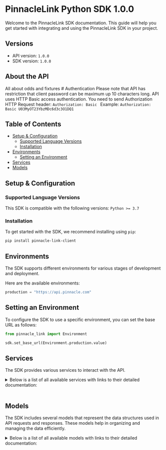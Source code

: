 # PinnacleLink Python SDK 1.0.0

Welcome to the PinnacleLink SDK documentation. This guide will help you get started with integrating and using the PinnacleLink SDK in your project.

## Versions

- API version: `1.0.0`
- SDK version: `1.0.0`

## About the API

All about odds and fixtures # Authentication Please note that API has restriction that client password can be maximum up 10 characters long. API uses HTTP Basic access authentication. You need to send Authorization HTTP Request header: `Authorization: Basic ` Example: `Authorization: Basic U03MyOT23YbzMDc6d3c3O1DQ1`

## Table of Contents

- [Setup & Configuration](#setup--configuration)
  - [Supported Language Versions](#supported-language-versions)
  - [Installation](#installation)
- [Environments](#environments)
  - [Setting an Environment](#setting-an-environment)
- [Services](#services)
- [Models](#models)

## Setup & Configuration

### Supported Language Versions

This SDK is compatible with the following versions: `Python >= 3.7`

### Installation

To get started with the SDK, we recommend installing using `pip`:

```bash
pip install pinnacle-link-client
```

## Environments

The SDK supports different environments for various stages of development and deployment.

Here are the available environments:

```py
production = "https://api.pinnacle.com"
```

## Setting an Environment

To configure the SDK to use a specific environment, you can set the base URL as follows:

```py
from pinnacle_link import Environment

sdk.set_base_url(Environment.production.value)
```

## Services

The SDK provides various services to interact with the API.

<details> 
<summary>Below is a list of all available services with links to their detailed documentation:</summary>

| Name                                                         |
| :----------------------------------------------------------- |
| [FixturesService](documentation/services/FixturesService.md) |
| [OddsService](documentation/services/OddsService.md)         |
| [LineService](documentation/services/LineService.md)         |
| [OthersService](documentation/services/OthersService.md)     |

</details>
<br/>

## Models

The SDK includes several models that represent the data structures used in API requests and responses. These models help in organizing and managing the data efficiently.

<details> 
<summary>Below is a list of all available models with links to their detailed documentation:</summary>

| Name                                                                                   | Description                                                                                                                                                                                                                                                                                                                                                                                                                                                                                                                                                                                                                                                                                                                                                                                                                                              |
| :------------------------------------------------------------------------------------- | :------------------------------------------------------------------------------------------------------------------------------------------------------------------------------------------------------------------------------------------------------------------------------------------------------------------------------------------------------------------------------------------------------------------------------------------------------------------------------------------------------------------------------------------------------------------------------------------------------------------------------------------------------------------------------------------------------------------------------------------------------------------------------------------------------------------------------------------------------- |
| [FixturesResponse](documentation/models/FixturesResponse.md)                           |                                                                                                                                                                                                                                                                                                                                                                                                                                                                                                                                                                                                                                                                                                                                                                                                                                                          |
| [SpecialsFixturesResponse](documentation/models/SpecialsFixturesResponse.md)           |                                                                                                                                                                                                                                                                                                                                                                                                                                                                                                                                                                                                                                                                                                                                                                                                                                                          |
| [SettledFixturesSport](documentation/models/SettledFixturesSport.md)                   |                                                                                                                                                                                                                                                                                                                                                                                                                                                                                                                                                                                                                                                                                                                                                                                                                                                          |
| [SettledSpecialsResponse](documentation/models/SettledSpecialsResponse.md)             | Response dto for SettledSpecials request                                                                                                                                                                                                                                                                                                                                                                                                                                                                                                                                                                                                                                                                                                                                                                                                                 |
| [OddsResponse](documentation/models/OddsResponse.md)                                   |                                                                                                                                                                                                                                                                                                                                                                                                                                                                                                                                                                                                                                                                                                                                                                                                                                                          |
| [OddsStraightV1GetOddsFormat](documentation/models/OddsStraightV1GetOddsFormat.md)     |                                                                                                                                                                                                                                                                                                                                                                                                                                                                                                                                                                                                                                                                                                                                                                                                                                                          |
| [TeaserOddsResponse](documentation/models/TeaserOddsResponse.md)                       |                                                                                                                                                                                                                                                                                                                                                                                                                                                                                                                                                                                                                                                                                                                                                                                                                                                          |
| [SpecialOddsResponse](documentation/models/SpecialOddsResponse.md)                     |                                                                                                                                                                                                                                                                                                                                                                                                                                                                                                                                                                                                                                                                                                                                                                                                                                                          |
| [OddsSpecialV1GetOddsFormat](documentation/models/OddsSpecialV1GetOddsFormat.md)       |                                                                                                                                                                                                                                                                                                                                                                                                                                                                                                                                                                                                                                                                                                                                                                                                                                                          |
| [LineResponse](documentation/models/LineResponse.md)                                   |                                                                                                                                                                                                                                                                                                                                                                                                                                                                                                                                                                                                                                                                                                                                                                                                                                                          |
| [LineStraightV1GetOddsFormat](documentation/models/LineStraightV1GetOddsFormat.md)     |                                                                                                                                                                                                                                                                                                                                                                                                                                                                                                                                                                                                                                                                                                                                                                                                                                                          |
| [LineStraightV1GetBetType](documentation/models/LineStraightV1GetBetType.md)           |                                                                                                                                                                                                                                                                                                                                                                                                                                                                                                                                                                                                                                                                                                                                                                                                                                                          |
| [LineStraightV1GetTeam](documentation/models/LineStraightV1GetTeam.md)                 |                                                                                                                                                                                                                                                                                                                                                                                                                                                                                                                                                                                                                                                                                                                                                                                                                                                          |
| [LineStraightV1GetSide](documentation/models/LineStraightV1GetSide.md)                 |                                                                                                                                                                                                                                                                                                                                                                                                                                                                                                                                                                                                                                                                                                                                                                                                                                                          |
| [ParlayLinesRequest](documentation/models/ParlayLinesRequest.md)                       |                                                                                                                                                                                                                                                                                                                                                                                                                                                                                                                                                                                                                                                                                                                                                                                                                                                          |
| [ParlayLinesResponseV2](documentation/models/ParlayLinesResponseV2.md)                 |                                                                                                                                                                                                                                                                                                                                                                                                                                                                                                                                                                                                                                                                                                                                                                                                                                                          |
| [LinesRequestTeaser](documentation/models/LinesRequestTeaser.md)                       |                                                                                                                                                                                                                                                                                                                                                                                                                                                                                                                                                                                                                                                                                                                                                                                                                                                          |
| [TeaserLinesResponse](documentation/models/TeaserLinesResponse.md)                     |                                                                                                                                                                                                                                                                                                                                                                                                                                                                                                                                                                                                                                                                                                                                                                                                                                                          |
| [SpecialLineResponse](documentation/models/SpecialLineResponse.md)                     |                                                                                                                                                                                                                                                                                                                                                                                                                                                                                                                                                                                                                                                                                                                                                                                                                                                          |
| [LineSpecialV1GetOddsFormat](documentation/models/LineSpecialV1GetOddsFormat.md)       |                                                                                                                                                                                                                                                                                                                                                                                                                                                                                                                                                                                                                                                                                                                                                                                                                                                          |
| [SportsResponse](documentation/models/SportsResponse.md)                               |                                                                                                                                                                                                                                                                                                                                                                                                                                                                                                                                                                                                                                                                                                                                                                                                                                                          |
| [Leagues](documentation/models/Leagues.md)                                             |                                                                                                                                                                                                                                                                                                                                                                                                                                                                                                                                                                                                                                                                                                                                                                                                                                                          |
| [SportPeriod](documentation/models/SportPeriod.md)                                     |                                                                                                                                                                                                                                                                                                                                                                                                                                                                                                                                                                                                                                                                                                                                                                                                                                                          |
| [InRunningResponse](documentation/models/InRunningResponse.md)                         |                                                                                                                                                                                                                                                                                                                                                                                                                                                                                                                                                                                                                                                                                                                                                                                                                                                          |
| [TeaserGroupsResponse](documentation/models/TeaserGroupsResponse.md)                   |                                                                                                                                                                                                                                                                                                                                                                                                                                                                                                                                                                                                                                                                                                                                                                                                                                                          |
| [TeaserGroupsV1GetOddsFormat](documentation/models/TeaserGroupsV1GetOddsFormat.md)     |                                                                                                                                                                                                                                                                                                                                                                                                                                                                                                                                                                                                                                                                                                                                                                                                                                                          |
| [CancellationReasonResponse](documentation/models/CancellationReasonResponse.md)       | Cancellation Response Data                                                                                                                                                                                                                                                                                                                                                                                                                                                                                                                                                                                                                                                                                                                                                                                                                               |
| [SuccessfulCurrenciesResponse](documentation/models/SuccessfulCurrenciesResponse.md)   |                                                                                                                                                                                                                                                                                                                                                                                                                                                                                                                                                                                                                                                                                                                                                                                                                                                          |
| [FixturesLeague](documentation/models/FixturesLeague.md)                               |                                                                                                                                                                                                                                                                                                                                                                                                                                                                                                                                                                                                                                                                                                                                                                                                                                                          |
| [Fixture](documentation/models/Fixture.md)                                             |                                                                                                                                                                                                                                                                                                                                                                                                                                                                                                                                                                                                                                                                                                                                                                                                                                                          |
| [FixtureLiveStatus](documentation/models/FixtureLiveStatus.md)                         | Indicates live status of the event. <br><br>0 = No live betting will be offered on this event, <br>1 = Live betting event, <br>2 = Live betting will be offered on this match, but on a different event. Please note that [pre-game and live events are different](https://github.com/pinnacleapi/pinnacleapi-documentation/blob/master/FAQ.md#how-to-find-associated-events) .<br>                                                                                                                                                                                                                                                                                                                                                                                                                                                                      |
| [FixtureStatus](documentation/models/FixtureStatus.md)                                 | This is deprecated parameter, please check period's `status` in the<br>`/odds` endpoint to see if it's open for betting.<br><br><br>O = This is the starting status of a game. <br><br>H = This status indicates that the lines are temporarily unavailable<br>for betting, <br><br>I = This status indicates that one or more lines have a red circle<br>(lower maximum bet amount).<br>                                                                                                                                                                                                                                                                                                                                                                                                                                                                |
| [ParlayRestriction](documentation/models/ParlayRestriction.md)                         | <br>Parlay status of the event. <br><br>0 = Allowed to parlay, without restrictions, <br>1 = Not allowed to parlay this event, <br>2 = Allowed to parlay with the restrictions. You cannot have more than one leg from the same event in the parlay. All events with the same rotation number are treated as same event.<br>                                                                                                                                                                                                                                                                                                                                                                                                                                                                                                                             |
| [SpecialsFixturesLeague](documentation/models/SpecialsFixturesLeague.md)               |                                                                                                                                                                                                                                                                                                                                                                                                                                                                                                                                                                                                                                                                                                                                                                                                                                                          |
| [SpecialFixture](documentation/models/SpecialFixture.md)                               |                                                                                                                                                                                                                                                                                                                                                                                                                                                                                                                                                                                                                                                                                                                                                                                                                                                          |
| [SpecialFixtureBetType](documentation/models/SpecialFixtureBetType.md)                 | The type [MULTI_WAY_HEAD_TO_HEAD, SPREAD, OVER_UNDER]                                                                                                                                                                                                                                                                                                                                                                                                                                                                                                                                                                                                                                                                                                                                                                                                    |
| [SpecialFixtureStatus](documentation/models/SpecialFixtureStatus.md)                   | Status of the Special <br><br> O = This is the starting status. It means that the lines<br> are open for betting, <br><br> H = This status indicates that the lines are temporarily unavailable<br> for betting, <br><br> I = This status indicates that one or more lines have a red circle<br> (a lower maximum bet amount)<br>                                                                                                                                                                                                                                                                                                                                                                                                                                                                                                                        |
| [SpecialsFixturesEvent](documentation/models/SpecialsFixturesEvent.md)                 | Optional event asscoaited with the special.                                                                                                                                                                                                                                                                                                                                                                                                                                                                                                                                                                                                                                                                                                                                                                                                              |
| [SpecialsFixturesContestant](documentation/models/SpecialsFixturesContestant.md)       |                                                                                                                                                                                                                                                                                                                                                                                                                                                                                                                                                                                                                                                                                                                                                                                                                                                          |
| [SpecialFixtureLiveStatus](documentation/models/SpecialFixtureLiveStatus.md)           | When a special is linked to an event, we will return live status of the event, otherwise it will be 0. <br>0 = No live betting will be offered on this event, <br>1 = Live betting event, <br>2 = Live betting will be offered on this match, but on a different event. <br>Please note that live delay is applied when placing bets on special with LiveStatus=1 <br>                                                                                                                                                                                                                                                                                                                                                                                                                                                                                   |
| [SettledFixturesLeague](documentation/models/SettledFixturesLeague.md)                 |                                                                                                                                                                                                                                                                                                                                                                                                                                                                                                                                                                                                                                                                                                                                                                                                                                                          |
| [SettledFixturesEvent](documentation/models/SettledFixturesEvent.md)                   |                                                                                                                                                                                                                                                                                                                                                                                                                                                                                                                                                                                                                                                                                                                                                                                                                                                          |
| [SettledFixturesPeriod](documentation/models/SettledFixturesPeriod.md)                 |                                                                                                                                                                                                                                                                                                                                                                                                                                                                                                                                                                                                                                                                                                                                                                                                                                                          |
| [SettledFixturesPeriodStatus](documentation/models/SettledFixturesPeriodStatus.md)     | Period settlement status. <br><br>1 = Event period is settled, <br>2 = Event period is re-settled, <br>3 = Event period is cancelled, <br>4 = Event period is re-settled as cancelled, <br>5 = Event is deleted<br>                                                                                                                                                                                                                                                                                                                                                                                                                                                                                                                                                                                                                                      |
| [CancellationReasonType](documentation/models/CancellationReasonType.md)               |                                                                                                                                                                                                                                                                                                                                                                                                                                                                                                                                                                                                                                                                                                                                                                                                                                                          |
| [CancellationReasonDetailsType](documentation/models/CancellationReasonDetailsType.md) |                                                                                                                                                                                                                                                                                                                                                                                                                                                                                                                                                                                                                                                                                                                                                                                                                                                          |
| [SettledSpecialsLeague](documentation/models/SettledSpecialsLeague.md)                 | League Dto to hold all settled specials for the league                                                                                                                                                                                                                                                                                                                                                                                                                                                                                                                                                                                                                                                                                                                                                                                                   |
| [SettledSpecial](documentation/models/SettledSpecial.md)                               | Settled Special                                                                                                                                                                                                                                                                                                                                                                                                                                                                                                                                                                                                                                                                                                                                                                                                                                          |
| [CancellationReason](documentation/models/CancellationReason.md)                       | Cancellation Data                                                                                                                                                                                                                                                                                                                                                                                                                                                                                                                                                                                                                                                                                                                                                                                                                                        |
| [SettledContestants](documentation/models/SettledContestants.md)                       | Settled Special                                                                                                                                                                                                                                                                                                                                                                                                                                                                                                                                                                                                                                                                                                                                                                                                                                          |
| [Outcome](documentation/models/Outcome.md)                                             | Contestant outcomes<br>W = Won,<br>L = Lost, <br>X = Cancelled,<br>T = Tie,<br>Z = Scratched<br>                                                                                                                                                                                                                                                                                                                                                                                                                                                                                                                                                                                                                                                                                                                                                         |
| [OddsLeague](documentation/models/OddsLeague.md)                                       |                                                                                                                                                                                                                                                                                                                                                                                                                                                                                                                                                                                                                                                                                                                                                                                                                                                          |
| [OddsEvent](documentation/models/OddsEvent.md)                                         |                                                                                                                                                                                                                                                                                                                                                                                                                                                                                                                                                                                                                                                                                                                                                                                                                                                          |
| [OddsPeriod](documentation/models/OddsPeriod.md)                                       |                                                                                                                                                                                                                                                                                                                                                                                                                                                                                                                                                                                                                                                                                                                                                                                                                                                          |
| [OddsSpread](documentation/models/OddsSpread.md)                                       |                                                                                                                                                                                                                                                                                                                                                                                                                                                                                                                                                                                                                                                                                                                                                                                                                                                          |
| [OddsMoneyline](documentation/models/OddsMoneyline.md)                                 |                                                                                                                                                                                                                                                                                                                                                                                                                                                                                                                                                                                                                                                                                                                                                                                                                                                          |
| [OddsTotal](documentation/models/OddsTotal.md)                                         |                                                                                                                                                                                                                                                                                                                                                                                                                                                                                                                                                                                                                                                                                                                                                                                                                                                          |
| [OddsTeamTotals](documentation/models/OddsTeamTotals.md)                               |                                                                                                                                                                                                                                                                                                                                                                                                                                                                                                                                                                                                                                                                                                                                                                                                                                                          |
| [OddsTeamTotal](documentation/models/OddsTeamTotal.md)                                 |                                                                                                                                                                                                                                                                                                                                                                                                                                                                                                                                                                                                                                                                                                                                                                                                                                                          |
| [TeaserOddsLeague](documentation/models/TeaserOddsLeague.md)                           |                                                                                                                                                                                                                                                                                                                                                                                                                                                                                                                                                                                                                                                                                                                                                                                                                                                          |
| [TeaserOddsEvent](documentation/models/TeaserOddsEvent.md)                             |                                                                                                                                                                                                                                                                                                                                                                                                                                                                                                                                                                                                                                                                                                                                                                                                                                                          |
| [TeaserOddsPeriod](documentation/models/TeaserOddsPeriod.md)                           |                                                                                                                                                                                                                                                                                                                                                                                                                                                                                                                                                                                                                                                                                                                                                                                                                                                          |
| [TeaserOddsSpread](documentation/models/TeaserOddsSpread.md)                           |                                                                                                                                                                                                                                                                                                                                                                                                                                                                                                                                                                                                                                                                                                                                                                                                                                                          |
| [TeaserOddsTotalPoints](documentation/models/TeaserOddsTotalPoints.md)                 |                                                                                                                                                                                                                                                                                                                                                                                                                                                                                                                                                                                                                                                                                                                                                                                                                                                          |
| [SpecialOddsLeague](documentation/models/SpecialOddsLeague.md)                         |                                                                                                                                                                                                                                                                                                                                                                                                                                                                                                                                                                                                                                                                                                                                                                                                                                                          |
| [SpecialOddsSpecial](documentation/models/SpecialOddsSpecial.md)                       |                                                                                                                                                                                                                                                                                                                                                                                                                                                                                                                                                                                                                                                                                                                                                                                                                                                          |
| [SpecialOddsContestantLine](documentation/models/SpecialOddsContestantLine.md)         |                                                                                                                                                                                                                                                                                                                                                                                                                                                                                                                                                                                                                                                                                                                                                                                                                                                          |
| [LineResponseStatus](documentation/models/LineResponseStatus.md)                       | If the value is NOT_EXISTS, than this will be the only parameter in the response. All other params would be empty. [SUCCESS = OK, NOT_EXISTS = Line not offered anymore]                                                                                                                                                                                                                                                                                                                                                                                                                                                                                                                                                                                                                                                                                 |
| [ParlayLinesRequestOddsFormat](documentation/models/ParlayLinesRequestOddsFormat.md)   | Odds in the response will be in this format. [American, Decimal, HongKong, Indonesian, Malay]                                                                                                                                                                                                                                                                                                                                                                                                                                                                                                                                                                                                                                                                                                                                                            |
| [ParlayLineRequest](documentation/models/ParlayLineRequest.md)                         |                                                                                                                                                                                                                                                                                                                                                                                                                                                                                                                                                                                                                                                                                                                                                                                                                                                          |
| [LegBetType](documentation/models/LegBetType.md)                                       | SPREAD, MONEYLINE, TOTAL_POINTS and TEAM_TOTAL_POINTS are supported.                                                                                                                                                                                                                                                                                                                                                                                                                                                                                                                                                                                                                                                                                                                                                                                     |
| [ParlayLineRequestTeam](documentation/models/ParlayLineRequestTeam.md)                 | Chosen team type. This is needed only for SPREAD and MONEYLINE wager types. [Team1, Team2, Draw (MONEYLINE only)]                                                                                                                                                                                                                                                                                                                                                                                                                                                                                                                                                                                                                                                                                                                                        |
| [ParlayLineRequestSide](documentation/models/ParlayLineRequestSide.md)                 | Chosen side. This is needed only for TOTAL_POINTS wager type. [OVER, UNDER]                                                                                                                                                                                                                                                                                                                                                                                                                                                                                                                                                                                                                                                                                                                                                                              |
| [ParlayLinesResponseV2Status](documentation/models/ParlayLinesResponseV2Status.md)     | Status of the parlay [VALID = Parlay is valid, PROCESSED_WITH_ERROR = Parlay contains error(s)]                                                                                                                                                                                                                                                                                                                                                                                                                                                                                                                                                                                                                                                                                                                                                          |
| [RoundRobinOptionWithOddsV2](documentation/models/RoundRobinOptionWithOddsV2.md)       |                                                                                                                                                                                                                                                                                                                                                                                                                                                                                                                                                                                                                                                                                                                                                                                                                                                          |
| [ParlayLineLeg](documentation/models/ParlayLineLeg.md)                                 |                                                                                                                                                                                                                                                                                                                                                                                                                                                                                                                                                                                                                                                                                                                                                                                                                                                          |
| [RoundRobinOption](documentation/models/RoundRobinOption.md)                           | RoundRobinOptions <br> <br> Parlay = Single parlay that include all wagers (No Round Robin), <br> TwoLegRoundRobin = Multiple parlays having 2 wagers each (round robin style), <br> ThreeLegRoundRobin = Multiple parlays having 3 wagers each (round robin style), <br> FourLegRoundRobin = Multiple parlays having 4 wagers each (round robin style), <br> FiveLegRoundRobin = Multiple parlays having 5 wagers each (round robin style), <br> SixLegRoundRobin = Multiple parlays having 6 wagers each (round robin style), <br> SevenLegRoundRobin = Multiple parlays having 7 wagers each (round robin style), <br> EightLegRoundRobin = Multiple parlays having 8 wagers each (round robin style) <br>                                                                                                                                            |
| [ParlayLineLegStatus](documentation/models/ParlayLineLegStatus.md)                     | Status of the request. [VALID = Valid leg, PROCESSED_WITH_ERROR = Processed with error]                                                                                                                                                                                                                                                                                                                                                                                                                                                                                                                                                                                                                                                                                                                                                                  |
| [ParlayLineLegErrorCode](documentation/models/ParlayLineLegErrorCode.md)               | When Status is PROCESSED_WITH_ERROR, provides a code indicating the specific problem. <br><br> CORRELATED - The leg is correlated with another one, <br> CANNOT_PARLAY_LIVE_GAME - The wager is placed on Live game, <br> EVENT_NO_LONGER_AVAILABLE_FOR_BETTING - The event is no longer offered for Parlays, <br> EVENT_NOT_OFFERED_FOR_PARLAY - The event is not offered for Parlays, <br> LINE_DOES_NOT_BELONG_TO_EVENT - LineId does not match the EventId specified in the request, <br> WAGER_TYPE_NO_LONGER_AVAILABLE_FOR_BETTING - Wager Type no longer available for betting, <br> WAGER_TYPE_NOT_VALID_FOR_PARLAY - Wager Type not valid for parlay, <br> WAGER_TYPE_CONFLICTS_WITH_OTHER_LEG - Wager Type conflicts with other leg<br> SAME_EVENT_PERIODS_ARE_DISALLOWED - It's not allowed to parlay selected periods of the same event.<br> |
| [LinesRequestTeaserOddsFormat](documentation/models/LinesRequestTeaserOddsFormat.md)   | Format the odds are returned in.. = [American, Decimal, HongKong, Indonesian, Malay]                                                                                                                                                                                                                                                                                                                                                                                                                                                                                                                                                                                                                                                                                                                                                                     |
| [TeaserLineRequest](documentation/models/TeaserLineRequest.md)                         |                                                                                                                                                                                                                                                                                                                                                                                                                                                                                                                                                                                                                                                                                                                                                                                                                                                          |
| [TeaserLineRequestBetType](documentation/models/TeaserLineRequestBetType.md)           | Type of bet. Currently only SPREAD and TOTAL_POINTS are supported. [SPREAD, TOTAL_POINTS]                                                                                                                                                                                                                                                                                                                                                                                                                                                                                                                                                                                                                                                                                                                                                                |
| [TeaserLineRequestTeam](documentation/models/TeaserLineRequestTeam.md)                 | Team being bet on for a spread line. [Team1, Team2]                                                                                                                                                                                                                                                                                                                                                                                                                                                                                                                                                                                                                                                                                                                                                                                                      |
| [TeaserLineRequestSide](documentation/models/TeaserLineRequestSide.md)                 | Side of a total line being bet on. [OVER, UNDER]                                                                                                                                                                                                                                                                                                                                                                                                                                                                                                                                                                                                                                                                                                                                                                                                         |
| [TeaserLinesResponseStatus](documentation/models/TeaserLinesResponseStatus.md)         | Status of the request. [VALID = Teaser is valid, PROCESSED_WITH_ERROR = Teaser contains one or more errors]                                                                                                                                                                                                                                                                                                                                                                                                                                                                                                                                                                                                                                                                                                                                              |
| [TeaserLinesResponseErrorCode](documentation/models/TeaserLinesResponseErrorCode.md)   | When Status is PROCESSED_WITH_ERROR, provides a code indicating the specific problem. <br> <br> INVALID_LEGS = One or more of the legs is invalid,<br> SAME_EVENT_ONLY_REQUIRED = Teaser specified requires that all legs are from the same event, <br> TEASER_DISABLED = Teaser has been disabled and cannot be bet on, <br> TEASER_DOES_NOT_EXIST = The teaser identifier could not be found, <br> TOO_FEW_LEGS = You do not meet the minimum number of legs requirement for the teaser specified, <br> TOO_MANY_LEGS = You are above the maximum number of legs for the teaser specified, <br> UNKNOWN = An unknown error has occurred <br>                                                                                                                                                                                                           |
| [TeaserLineLeg](documentation/models/TeaserLineLeg.md)                                 |                                                                                                                                                                                                                                                                                                                                                                                                                                                                                                                                                                                                                                                                                                                                                                                                                                                          |
| [TeaserLineLegStatus](documentation/models/TeaserLineLegStatus.md)                     | Status of the request. [VALID = Teaser is valid, PROCESSED_WITH_ERROR = Teaser contains error(s)]                                                                                                                                                                                                                                                                                                                                                                                                                                                                                                                                                                                                                                                                                                                                                        |
| [TeaserLineLegErrorCode](documentation/models/TeaserLineLegErrorCode.md)               | When Status is PROCESSED_WITH_ERROR, provides a code indicating the specific problem. <br> <br> EVENT_NOT_FOUND - The event specified could not be found, <br> POINTS_NO_LONGER_AVAILABLE - The points requested are no longer available. This means that the lines moved, <br> UNKNOWN - An unknown error has occured, <br> WAGER_TYPE_NOT_VALID_FOR_TEASER - The specified wager type is not valid for teasers <br> GAME_TEASER_DISABLED - Teasers are disabled for the event.<br>                                                                                                                                                                                                                                                                                                                                                                     |
| [SpecialLineResponseStatus](documentation/models/SpecialLineResponseStatus.md)         | Status [SUCCESS = OK, NOT_EXISTS = Line not offered anymore]                                                                                                                                                                                                                                                                                                                                                                                                                                                                                                                                                                                                                                                                                                                                                                                             |
| [Sport](documentation/models/Sport.md)                                                 |                                                                                                                                                                                                                                                                                                                                                                                                                                                                                                                                                                                                                                                                                                                                                                                                                                                          |
| [League](documentation/models/League.md)                                               |                                                                                                                                                                                                                                                                                                                                                                                                                                                                                                                                                                                                                                                                                                                                                                                                                                                          |
| [InRunningSport](documentation/models/InRunningSport.md)                               |                                                                                                                                                                                                                                                                                                                                                                                                                                                                                                                                                                                                                                                                                                                                                                                                                                                          |
| [InRunningLeague](documentation/models/InRunningLeague.md)                             |                                                                                                                                                                                                                                                                                                                                                                                                                                                                                                                                                                                                                                                                                                                                                                                                                                                          |
| [InRunningEvent](documentation/models/InRunningEvent.md)                               |                                                                                                                                                                                                                                                                                                                                                                                                                                                                                                                                                                                                                                                                                                                                                                                                                                                          |
| [State](documentation/models/State.md)                                                 | State of the game.<br><br>1 = First half in progress, <br>2 = Half time in progress, <br>3 = Second half in progress, <br>4 = End of regular time,<br>5 = First half extra time in progress, <br>6 = Extra time half time in progress, <br>7 = Second half extra time in progress, <br>8 = End of extra time, <br>9 = End of Game, <br>10 = Game is temporary suspended, <br>11 = Penalties in progress<br>                                                                                                                                                                                                                                                                                                                                                                                                                                              |
| [TeaserGroups](documentation/models/TeaserGroups.md)                                   |                                                                                                                                                                                                                                                                                                                                                                                                                                                                                                                                                                                                                                                                                                                                                                                                                                                          |
| [TeaserGroupsTeaser](documentation/models/TeaserGroupsTeaser.md)                       |                                                                                                                                                                                                                                                                                                                                                                                                                                                                                                                                                                                                                                                                                                                                                                                                                                                          |
| [TeaserGroupsPayout](documentation/models/TeaserGroupsPayout.md)                       |                                                                                                                                                                                                                                                                                                                                                                                                                                                                                                                                                                                                                                                                                                                                                                                                                                                          |
| [TeaserGroupsLeague](documentation/models/TeaserGroupsLeague.md)                       |                                                                                                                                                                                                                                                                                                                                                                                                                                                                                                                                                                                                                                                                                                                                                                                                                                                          |
| [TeaserGroupsBetType](documentation/models/TeaserGroupsBetType.md)                     |                                                                                                                                                                                                                                                                                                                                                                                                                                                                                                                                                                                                                                                                                                                                                                                                                                                          |
| [Currency](documentation/models/Currency.md)                                           |                                                                                                                                                                                                                                                                                                                                                                                                                                                                                                                                                                                                                                                                                                                                                                                                                                                          |

</details>
<br/>
